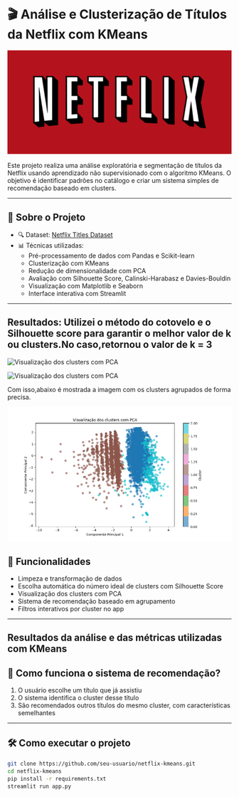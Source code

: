 # 🎬 Análise e Clusterização de Títulos da Netflix com KMeans

![Visualização dos clusters com PCA](imagens/logo_netflix.png)

Este projeto realiza uma análise exploratória e segmentação de títulos da Netflix usando aprendizado não supervisionado com o algoritmo KMeans. O objetivo é identificar padrões no catálogo e criar um sistema simples de recomendação baseado em clusters.

---

## 📂 Sobre o Projeto

- 🔍 Dataset: [Netflix Titles Dataset](https://www.kaggle.com/datasets/shivamb/netflix-shows)
- 📊 Técnicas utilizadas:
  - Pré-processamento de dados com Pandas e Scikit-learn
  - Clusterização com KMeans
  - Redução de dimensionalidade com PCA
  - Avaliação com Silhouette Score, Calinski-Harabasz e Davies-Bouldin
  - Visualização com Matplotlib e Seaborn
  - Interface interativa com Streamlit

---
## Resultados: Utilizei o método do cotovelo e o Silhouette score para garantir o melhor valor de k ou clusters.No caso,retornou o valor de k = 3

![Visualização dos clusters com PCA](imagens/medodo_cotovelo.png)

![Visualização dos clusters com PCA](imagens/silhouette_score.png)

Com isso,abaixo é mostrada a imagem com os clusters agrupados de forma precisa.

![Visualização dos clusters com PCA](imagens/visualização_clusters.png)

## 🚀 Funcionalidades

- Limpeza e transformação de dados
- Escolha automática do número ideal de clusters com Silhouette Score
- Visualização dos clusters com PCA
- Sistema de recomendação baseado em agrupamento
- Filtros interativos por cluster no app

---
## Resultados da análise e das métricas utilizadas com KMeans


## 🧠 Como funciona o sistema de recomendação?

1. O usuário escolhe um título que já assistiu
2. O sistema identifica o cluster desse título
3. São recomendados outros títulos do mesmo cluster, com características semelhantes

---

## 🛠️ Como executar o projeto

```bash
git clone https://github.com/seu-usuario/netflix-kmeans.git
cd netflix-kmeans
pip install -r requirements.txt
streamlit run app.py